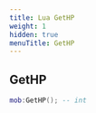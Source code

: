 ```yaml
---
title: Lua GetHP
weight: 1
hidden: true
menuTitle: GetHP
---
```

## GetHP
```lua
mob:GetHP(); -- int
```
